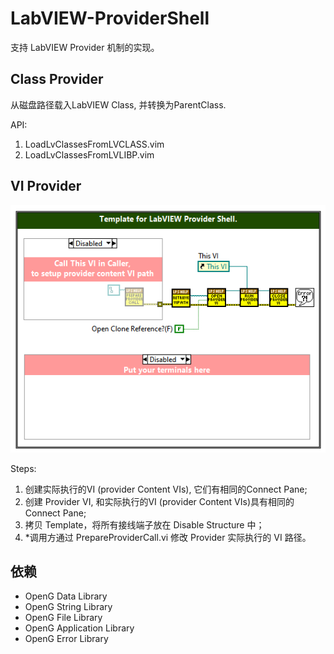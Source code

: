 # LabVIEW-ProviderShell

支持 LabVIEW Provider 机制的实现。

## Class Provider

从磁盘路径载入LabVIEW Class, 并转换为ParentClass.

API:
1. LoadLvClassesFromLVCLASS.vim
2. LoadLvClassesFromLVLIBP.vim
## VI Provider

![Tempate](Documentation/main.png)

Steps:

1. 创建实际执行的VI (provider Content VIs), 它们有相同的Connect Pane;
2. 创建 Provider VI, 和实际执行的VI (provider Content VIs)具有相同的 Connect Pane;
3. 拷贝 Template，将所有接线端子放在 Disable Structure 中；
4. *调用方通过 PrepareProviderCall.vi 修改 Provider 实际执行的 VI 路径。

## 依赖

- OpenG Data Library
- OpenG String Library
- OpenG File Library
- OpenG Application Library
- OpenG Error Library
